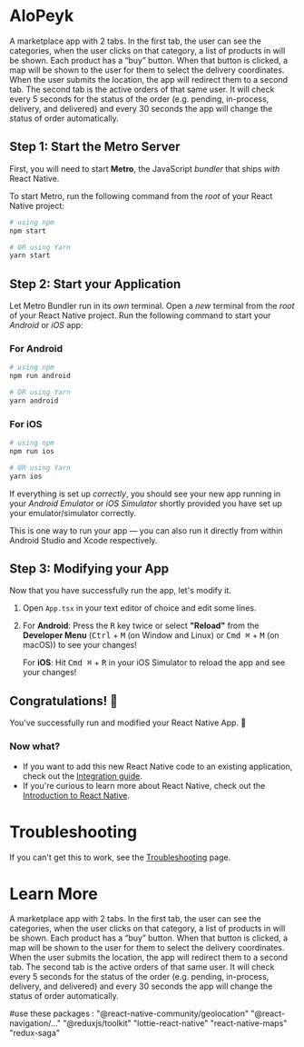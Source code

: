 
# AloPeyk

A marketplace app with 2 tabs. In the first tab, the user can see the categories, when the user clicks on that category, a list of products in will be shown. Each product has a “buy” button. When that button is clicked, a map will be shown to the user for them to select the delivery coordinates. When the user submits the location, the app will redirect them to a second tab. The second tab is the active orders of that same user. It will check every 5 seconds for the status of the order (e.g. pending, in-process, delivery, and delivered) and every 30 seconds the app will change the status of order automatically.

## Step 1: Start the Metro Server

First, you will need to start **Metro**, the JavaScript _bundler_ that ships _with_ React Native.

To start Metro, run the following command from the _root_ of your React Native project:

```bash
# using npm
npm start

# OR using Yarn
yarn start
```

## Step 2: Start your Application

Let Metro Bundler run in its _own_ terminal. Open a _new_ terminal from the _root_ of your React Native project. Run the following command to start your _Android_ or _iOS_ app:

### For Android

```bash
# using npm
npm run android

# OR using Yarn
yarn android
```

### For iOS

```bash
# using npm
npm run ios

# OR using Yarn
yarn ios
```

If everything is set up _correctly_, you should see your new app running in your _Android Emulator_ or _iOS Simulator_ shortly provided you have set up your emulator/simulator correctly.

This is one way to run your app — you can also run it directly from within Android Studio and Xcode respectively.

## Step 3: Modifying your App

Now that you have successfully run the app, let's modify it.

1. Open `App.tsx` in your text editor of choice and edit some lines.
2. For **Android**: Press the <kbd>R</kbd> key twice or select **"Reload"** from the **Developer Menu** (<kbd>Ctrl</kbd> + <kbd>M</kbd> (on Window and Linux) or <kbd>Cmd ⌘</kbd> + <kbd>M</kbd> (on macOS)) to see your changes!

   For **iOS**: Hit <kbd>Cmd ⌘</kbd> + <kbd>R</kbd> in your iOS Simulator to reload the app and see your changes!

## Congratulations! :tada:

You've successfully run and modified your React Native App. :partying_face:

### Now what?

- If you want to add this new React Native code to an existing application, check out the [Integration guide](https://reactnative.dev/docs/integration-with-existing-apps).
- If you're curious to learn more about React Native, check out the [Introduction to React Native](https://reactnative.dev/docs/getting-started).

# Troubleshooting

If you can't get this to work, see the [Troubleshooting](https://reactnative.dev/docs/troubleshooting) page.

# Learn More
A marketplace app with 2 tabs. In the first tab, the user can see the categories, when the user clicks on that category, a list of products in will be shown. Each product has a “buy” button. When that button is clicked, a map will be shown to the user for them to select the delivery coordinates. When the user submits the location, the app will redirect them to a second tab. The second tab is the active orders of that same user. It will check every 5 seconds for the status of the order (e.g. pending, in-process, delivery, and delivered) and every 30 seconds the app will change the status of order automatically.

#use these packages : 
    "@react-native-community/geolocation"
    "@react-navigation/..."
    "@reduxjs/toolkit"
    "lottie-react-native"
    "react-native-maps"
    "redux-saga"
